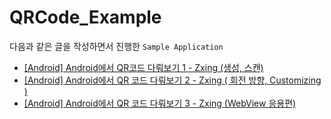# QRCode_Example

다음과 같은 글을 작성하면서 진행한 `Sample Application`
- [[Android] Android에서 QR코드 다뤄보기 1 - Zxing (생성, 스캔)](https://velog.io/@yys7517/Android-Android에서-QR코드-다뤄보기)
- [[Android] Android에서 QR 코드 다뤄보기 2 - Zxing ( 회전 방향, Customizing )](https://velog.io/@yys7517/Android-Android에서-QR-코드-다뤄보기-2-Zxing)
- [[Android] Android에서 QR 코드 다뤄보기 3 - Zxing (WebView 응용편)](https://velog.io/@yys7517/Android-Android에서-QR-코드-다뤄보기-3-Zxing-응용편)
